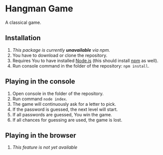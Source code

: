 # Hangman Game

A classical game.

## Installation

1. _This package is currently **unavailable** via npm._
2. You have to download or clone the repository.
3. Requires You to have installed [Node.js](https://nodejs.org/en/) (this should install [npm](https://www.npmjs.com) as well).
4. Run console command in the folder of the repository: `npm install`.

## Playing in the console
1. Open console in the folder of the repository.
2. Run command `node index`.
3. The game will continuously ask for a letter to pick.
4. If the password is guessed, the next level will start.
5. If all passwords are guessed, You win the game.
6. If all chances for guessing are used, the game is lost.

## Playing in the browser

1. _This feature is not yet available_
